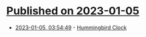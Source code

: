 # [Published on 2023-01-05](index.md)

* [2023-01-05, 03:54:49](https://news.ycombinator.com/item?id=34255735) - [Hummingbird Clock](http://www.hummingbirdclock.info/about)
